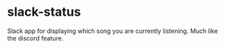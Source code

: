 # slack-status
Slack app for displaying which song you are currently listening. Much like the discord feature. 
